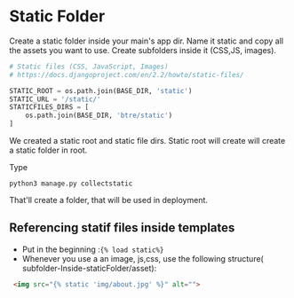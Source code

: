 # Static Folder

Create a static folder inside your main's app dir. Name it static and copy
all the assets you want to use. Create subfolders inside it (CSS,JS, images).

```python
# Static files (CSS, JavaScript, Images)
# https://docs.djangoproject.com/en/2.2/howto/static-files/

STATIC_ROOT = os.path.join(BASE_DIR, 'static')
STATIC_URL = '/static/'
STATICFILES_DIRS = [
    os.path.join(BASE_DIR, 'btre/static')
]
```

We created a static root and static file dirs.
Static root will create will create a static folder in root.

Type

```shell script
python3 manage.py collectstatic
```

That'll create a folder, that will be used in deployment.

## Referencing statif files inside templates

* Put in the beginning :```{% load static%}```
* Whenever you use a an image, js,css, use the following structure( subfolder-Inside-staticFolder/asset):
```html
 <img src="{% static 'img/about.jpg' %}" alt="">
```

